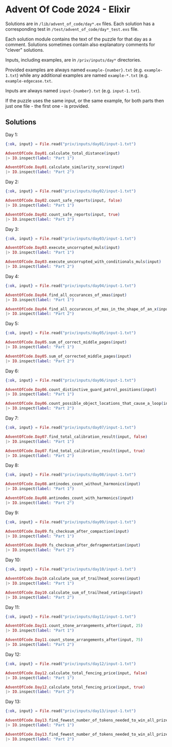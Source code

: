 # Advent Of Code 2024 - Elixir

Solutions are in `/lib/advent_of_code/day*.ex` files.
Each solution has a corresponding test in `/test/advent_of_code/day*_test.exs` file.

Each solution module contains the text of the puzzle for that day as a comment.
Solutions sometimes contain also explanatory comments for "clever" solutions.

Inputs, including examples, are in `/priv/inputs/day*` directories.

Provided examples are always named `example-{number}.txt` (e.g. `example-1.txt`) 
while any additional examples are named `example-*.txt` (e.g. `example-edgecase.txt`.

Inputs are always named `input-{number}.txt` (e.g. `input-1.txt`).

If the puzzle uses the same input, or the same example, for both parts then 
just one file - the first one - is provided.

## Solutions

Day 1:

```elixir
{:ok, input} = File.read("priv/inputs/day01/input-1.txt")

AdventOfCode.Day01.calculate_total_distance(input)
|> IO.inspect(label: "Part 1")

AdventOfCode.Day01.calculate_similarity_score(input)
|> IO.inspect(label: "Part 2")
```

Day 2:

```elixir
{:ok, input} = File.read("priv/inputs/day02/input-1.txt")

AdventOfCode.Day02.count_safe_reports(input, false)
|> IO.inspect(label: "Part 1")

AdventOfCode.Day02.count_safe_reports(input, true)
|> IO.inspect(label: "Part 2")
```

Day 3:

```elixir
{:ok, input} = File.read("priv/inputs/day03/input-1.txt")

AdventOfCode.Day03.execute_uncorrupted_muls(input)
|> IO.inspect(label: "Part 1")

AdventOfCode.Day03.execute_uncorrupted_with_conditionals_muls(input)
|> IO.inspect(label: "Part 2")
```

Day 4:

```elixir
{:ok, input} = File.read("priv/inputs/day04/input-1.txt")

AdventOfCode.Day04.find_all_occurances_of_xmas(input)
|> IO.inspect(label: "Part 1")

AdventOfCode.Day04.find_all_occurances_of_mas_in_the_shape_of_an_x(input)
|> IO.inspect(label: "Part 2")
```

Day 5:

```elixir
{:ok, input} = File.read("priv/inputs/day05/input-1.txt")

AdventOfCode.Day05.sum_of_correct_middle_pages(input)
|> IO.inspect(label: "Part 1")

AdventOfCode.Day05.sum_of_corrected_middle_pages(input)
|> IO.inspect(label: "Part 2")
```

Day 6:

```elixir
{:ok, input} = File.read("priv/inputs/day06/input-1.txt")

AdventOfCode.Day06.count_distinctive_guard_patrol_positions(input)
|> IO.inspect(label: "Part 1")

AdventOfCode.Day06.count_possible_object_locations_that_cause_a_loop(input)
|> IO.inspect(label: "Part 2")
```

Day 7:

```elixir
{:ok, input} = File.read("priv/inputs/day07/input-1.txt")

AdventOfCode.Day07.find_total_calibration_result(input, false)
|> IO.inspect(label: "Part 1")

AdventOfCode.Day07.find_total_calibration_result(input, true)
|> IO.inspect(label: "Part 2")
```

Day 8:

```elixir
{:ok, input} = File.read("priv/inputs/day08/input-1.txt")

AdventOfCode.Day08.antinodes_count_without_harmonics(input)
|> IO.inspect(label: "Part 1")

AdventOfCode.Day08.antinodes_count_with_harmonics(input)
|> IO.inspect(label: "Part 2")
```

Day 9:

```elixir
{:ok, input} = File.read("priv/inputs/day09/input-1.txt")

AdventOfCode.Day09.fs_checksum_after_compaction(input)
|> IO.inspect(label: "Part 1")

AdventOfCode.Day09.fs_checksum_after_defragmentation(input)
|> IO.inspect(label: "Part 2")
```

Day 10:

```elixir
{:ok, input} = File.read("priv/inputs/day10/input-1.txt")

AdventOfCode.Day10.calculate_sum_of_trailhead_scores(input)
|> IO.inspect(label: "Part 1")

AdventOfCode.Day10.calculate_sum_of_trailhead_ratings(input)
|> IO.inspect(label: "Part 2")
```

Day 11:

```elixir
{:ok, input} = File.read("priv/inputs/day11/input-1.txt")

AdventOfCode.Day11.count_stone_arrangements_after(input, 25)
|> IO.inspect(label: "Part 1")

AdventOfCode.Day11.count_stone_arrangements_after(input, 75)
|> IO.inspect(label: "Part 2")
```

Day 12:

```elixir
{:ok, input} = File.read("priv/inputs/day12/input-1.txt")

AdventOfCode.Day12.calculate_total_fencing_price(input, false)
|> IO.inspect(label: "Part 1")

AdventOfCode.Day12.calculate_total_fencing_price(input, true)
|> IO.inspect(label: "Part 2")
```

Day 13:

```elixir
{:ok, input} = File.read("priv/inputs/day13/input-1.txt")

AdventOfCode.Day13.find_fewest_number_of_tokens_needed_to_win_all_prizes(input, 0)
|> IO.inspect(label: "Part 1")

AdventOfCode.Day13.find_fewest_number_of_tokens_needed_to_win_all_prizes(input, 10_000_000_000_000)
|> IO.inspect(label: "Part 2")
```
